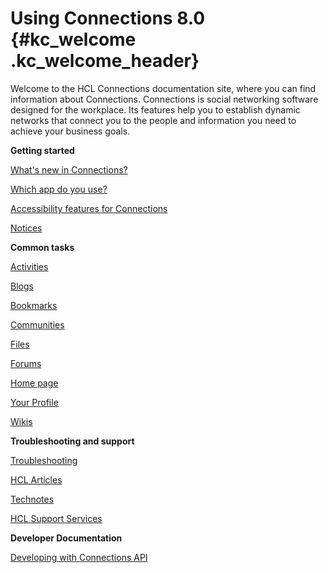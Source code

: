 # Using Connections 8.0 {#kc_welcome .kc_welcome_header}

Welcome to the HCL Connections documentation site, where you can find information about Connections. Connections is social networking software designed for the workplace. Its features help you to establish dynamic networks that connect you to the people and information you need to achieve your business goals.

**Getting started**  


[What's new in Connections?](../eucommon/r_eucommon_whats_new.md)

[Which app do you use?](../eucommon/c_eucommon_which_app.md)

[Accessibility features for Connections](../common/ic_r_accessibility_features.md)

[Notices](../notices/notices.md)

**Common tasks**  


[Activities](../activities/aframe.md)

[Blogs](../blogs/bframe.md)

[Bookmarks](../bookmarks/dframe.md)

[Communities](../communities/cframe.md)

[Files](../files/fframe.md)

[Forums](../forums/eframe.md)

[Home page](../homepage/hframe.md)

[Your Profile](../profiles/pframe.md)

[Wikis](../wikis/wframe.md)

**Troubleshooting and support**  


[Troubleshooting](https://opensource.hcltechsw.com/connections-doc/v8/admin/troubleshoot/ts_c_welcome.html)

[HCL Articles](https://support.hcltechsw.com/)

[Technotes](http://www-01.ibm.com/support/search.wss?tc=SSYGQH&atrn=SWVersion&atrv=5.0&rankprofile=8)

[HCL Support Services](https://support.hcltechsw.com/)

**Developer Documentation**  


[Developing with Connections API](https://ds_infolib.hcltechsw.com/ldd/lcwiki.nsf)

